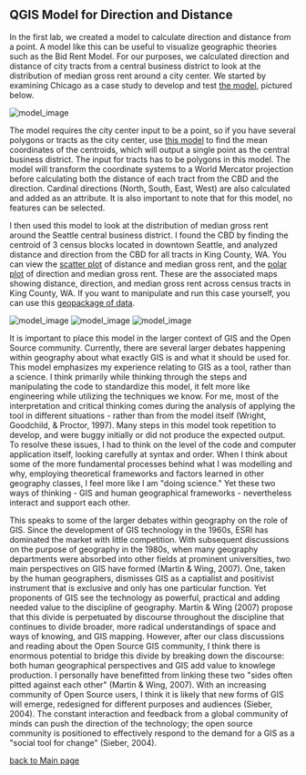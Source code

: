 ## QGIS Model for Direction and Distance
In the first lab, we created a model to calculate direction and distance from a point. A model like this can be useful to visualize geographic theories such as the Bid Rent Model. 
For our purposes, we calculated direction and distance of city tracts from a central business district to look at the distribution of median gross rent around a city center. We started by examining Chicago as a case study to develop and test [the model](https://caseylilley.github.io/Dist_and_dir_updated.model3), pictured below.  

![model_image](https://caseylilley.github.io/DistanceDirectionModel.PNG)

The model requires the city center input to be a point, so if you have several polygons or tracts as the city center, use [this model]() to find the mean coordinates of the centroids, which will output a single point as the central business district. The input for tracts has to be polygons in this model. The model will transform the coordinate systems to a World Mercator projection before calculating both the distance of each tract from the CBD and the direction. Cardinal directions (North, South, East, West) are also calculated and added as an attribute. It is also important to note that for this model, no features can be selected. 

I then used this model to look at the distribution of median gross rent around the Seattle central business district. I found the CBD by finding the centroid of 3 census blocks located in downtown Seattle, and analyzed distance and direction from the CBD for all tracts in King County, WA. You can view the [scatter plot](https://caseylilley.github.io/scatter_plot_distance.html) of distance and median gross rent, and the [polar plot](https://caseylilley.github.io/polarplot_direction.html) of direction and median gross rent. These are the associated maps showing distance, direction, and median gross rent across census tracts in King County, WA. If you want to manipulate and run this case yourself, you can use this [geopackage of data](https://caseylilley.github.io/King_County_Tracts.gpkg).

![model_image](https://caseylilley.github.io/DistanceSeattle.png)
![model_image](https://caseylilley.github.io/DirectionSeattle.png)
![model_image](https://caseylilley.github.io/MedGrossRent.png)

It is important to place this model in the larger context of GIS and the Open Source community. Currently, there are several larger debates happening within geography about what exactly GIS is and what it should be used for. This model emphasizes my experience relating to GIS as a tool, rather than a science. I think primarily while thinking through the steps and manipulating the code to standardize this model, it felt more like engineering while utilizing the techniques we know. For me, most of the interpretation and critical thinking comes during the analysis of applying the tool in different situations - rather than from the model itself (Wright, Goodchild, & Proctor, 1997). Many steps in this model took repetition to develop, and were buggy initially or did not produce the expected output. To resolve these issues, I had to think on the level of the code and computer application itself, looking carefully at syntax and order. When I think  about some of the more fundamental processes behind what I was modelling and why, employing theoretical frameworks and factors learned in other geography classes, I feel more like I am "doing science." Yet these two ways of thinking - GIS and human geographical frameworks - nevertheless interact and support each other.  

This speaks to some of the larger debates within geography on the role of GIS. Since the development of GIS technology in the 1960s, ESRI has dominated the market with little competition. With subsequent discussions on the purpose of geography in the 1980s, when many geography departments were absorbed into other fields at prominent universities, two main perspectives on GIS have formed (Martin & Wing, 2007). One, taken by the human geographers, dismisses GIS as a captialist and positivist instrument that is exclusive and only has one particular function. Yet proponents of GIS see the technology as powerful, practical and adding needed value to the discipline of geography. Martin & Wing (2007) propose that this divide is perpetuated by discourse throughout the discipline that continues to divide broader, more radical understandings of space and ways of knowing, and GIS mapping. However, after our class discussions and reading about the Open Source GIS community, I think there is enormous potential to bridge this divide by breaking down the discourse: both human geographical perspectives and GIS add value to knowlege production. I personally have benefitted from linking these two "sides often pitted against each other" (Martin & Wing, 2007). With an increasing community of Open Source users, I think it is likely that new forms of GIS will emerge, redesigned for different purposes and audiences (Sieber, 2004). The constant interaction and feedback from a global community of minds can push the direction of the technology; the open source community is positioned to effectively respond to the demand for a GIS as a "social tool for change" (Sieber, 2004).  

[back to Main page](README.md)
